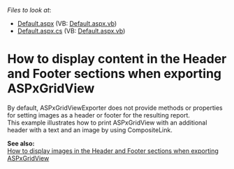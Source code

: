 <!-- default file list -->
*Files to look at*:

* [Default.aspx](./CS/WebSite/Default.aspx) (VB: [Default.aspx.vb](./VB/WebSite/Default.aspx.vb))
* [Default.aspx.cs](./CS/WebSite/Default.aspx.cs) (VB: [Default.aspx.vb](./VB/WebSite/Default.aspx.vb))
<!-- default file list end -->
# How to display content in the Header and Footer sections when exporting ASPxGridView


<p>By default, ASPxGridViewExporter does not provide methods or properties for setting images as a header or footer for the resulting report.  <br />
This example illustrates how to print ASPxGridView with an additional header with a text and an image by using CompositeLink.</p><p><strong>S</strong><strong>ee also:</strong><br />
<a href="https://www.devexpress.com/Support/Center/p/E1935">How to display images in the Header and Footer sections when exporting ASPxGridView</a></p>

<br/>


